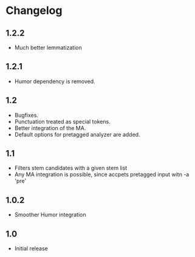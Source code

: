 Changelog
========

1.2.2
-----
* Much better lemmatization

1.2.1
-----
* Humor dependency is removed.

1.2
---
* Bugfixes.
* Punctuation treated as special tokens.
* Better integration of the MA.
* Default options for pretagged analyzer are added.

1.1
---
* Filters stem candidates with a given stem list
* Any MA integration is possible, since accpets pretagged input witn -a 'pre'

1.0.2
-----
* Smoother Humor integration

1.0
---
* Initial release
